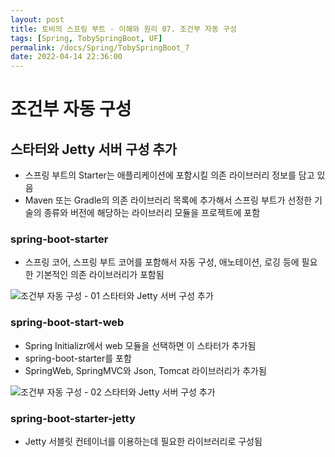 ```yaml
---
layout: post
title: 토비의 스프링 부트 - 이해와 원리 07. 조건부 자동 구성
tags: [Spring, TobySpringBoot, UF]
permalink: /docs/Spring/TobySpringBoot_7
date: 2022-04-14 22:36:00
---
```

# 조건부 자동 구성
## 스타터와 Jetty 서버 구성 추가
- 스프링 부트의 Starter는 애플리케이션에 포함시킬 의존 라이브러리 정보를 담고 있음
- Maven 또는 Gradle의 의존 라이브러리 목록에 추가해서 스프링 부트가 선정한 기술의 종류와 버전에 해당하는 라이브러리 모듈을 프로젝트에 포함
### spring-boot-starter
- 스프링 코어, 스프링 부트 코어를 포함해서 자동 구성, 애노테이션, 로깅 등에 필요한 기본적인 의존 라이브러리가 포함됨

![조건부 자동 구성 - 01  스타터와 Jetty 서버 구성 추가](https://user-images.githubusercontent.com/52024566/232228730-0e0201f7-ec02-468d-9ad5-bcc0b10abfc8.png)
### spring-boot-start-web
- Spring Initializr에서 web 모듈을 선택하면 이 스타터가 추가됨
- spring-boot-starter를 포함
- SpringWeb, SpringMVC와 Json, Tomcat 라이브러리가 추가됨

![조건부 자동 구성 - 02  스타터와 Jetty 서버 구성 추가](https://user-images.githubusercontent.com/52024566/232228734-2612b4b3-b23c-419a-b5c4-e40691c6df9e.png)
### spring-boot-starter-jetty
- Jetty 서블릿 컨테이너를 이용하는데 필요한 라이브러리로 구성됨